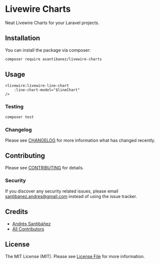 # Livewire Charts

Neat Livewire Charts for your Laravel projects.

## Installation

You can install the package via composer:

```bash
composer require asantibanez/livewire-charts
```

## Usage

```blade
<livewire:livewire-line-chart
    :line-chart-model="$lineChart"
/>
```

### Testing

``` bash
composer test
```

### Changelog

Please see [CHANGELOG](CHANGELOG.md) for more information what has changed recently.

## Contributing

Please see [CONTRIBUTING](CONTRIBUTING.md) for details.

### Security

If you discover any security related issues, please email santibanez.andres@gmail.com instead of using the issue tracker.

## Credits

- [Andrés Santibáñez](https://github.com/asantibanez)
- [All Contributors](../../contributors)

## License

The MIT License (MIT). Please see [License File](LICENSE.md) for more information.
